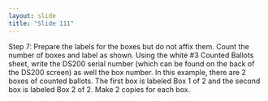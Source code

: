 ```yaml
---
layout: slide
title: "Slide 111"
---
```


Step 7: Prepare the labels for the boxes but do not affix them. Count the number of boxes and label as shown. Using the white #3 Counted Ballots sheet, write the DS200 serial number (which can be found on the back of the DS200 screen) as well the box number. In this example, there are 2 boxes of counted ballots. The first box is labeled Box 1 of 2 and the second box is labeled Box 2 of 2. Make 2 copies for each box.